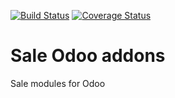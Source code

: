 [![Build Status](https://travis-ci.org/avanzosc/sale-addons.svg?branch=11.0)](https://travis-ci.org/avanzosc/sale-addons)
[![Coverage Status](https://coveralls.io/repos/avanzosc/sale-addons/badge.svg?branch=11.0)](https://coveralls.io/github/avanzosc/sale-addons?branch=11.0)

Sale Odoo addons
================

Sale modules for Odoo
